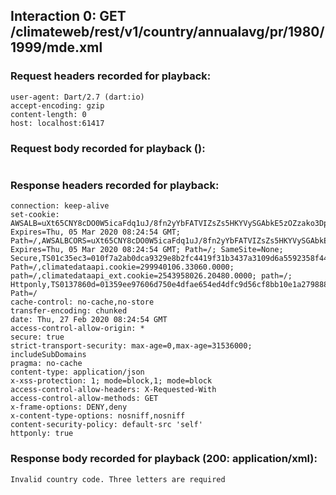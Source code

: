 ## Interaction 0: GET /climateweb/rest/v1/country/annualavg/pr/1980/1999/mde.xml

### Request headers recorded for playback:

```
user-agent: Dart/2.7 (dart:io)
accept-encoding: gzip
content-length: 0
host: localhost:61417

```

### Request body recorded for playback ():

```

```

### Response headers recorded for playback:

```
connection: keep-alive
set-cookie: AWSALB=uXt65CNY8cDO0W5icaFdq1uJ/8fn2yYbFATVIZsZs5HKYVySGAbkE5zOZzako3DpnR6H6xh4YN4tP2bGzC6LeROxpP5E8orzL1bj3KnkPEBMwug6atJx3lSrcwlL; Expires=Thu, 05 Mar 2020 08:24:54 GMT; Path=/,AWSALBCORS=uXt65CNY8cDO0W5icaFdq1uJ/8fn2yYbFATVIZsZs5HKYVySGAbkE5zOZzako3DpnR6H6xh4YN4tP2bGzC6LeROxpP5E8orzL1bj3KnkPEBMwug6atJx3lSrcwlL; Expires=Thu, 05 Mar 2020 08:24:54 GMT; Path=/; SameSite=None; Secure,TS01c35ec3=010f7a2ab0dca9329e8b2fc4419f31b3437a3109d6a5592358f44135c58e7abdae71afade7bbddd50c755cd26103fd2ad167799e7d; Path=/,climatedataapi.cookie=299940106.33060.0000; path=/,climatedataapi_ext.cookie=2543958026.20480.0000; path=/; Httponly,TS0137860d=01359ee97606d750e4dfae654ed4dfc9d56cf8bb10e1a27988833c5bfd81cd91b4383db17243b63143a4a388eef90f544f2a88b4d4726b28364e3639ddc058674e7896c7775c284561edee4191b9328a3b9b773f5c26edaa34d6342c5466b4a15f20ab6f7fa3a83a34fb19abd4f99f0d54a16e028b44ec691e8d2521f5728be9b2ce72f4a7; Path=/
cache-control: no-cache,no-store
transfer-encoding: chunked
date: Thu, 27 Feb 2020 08:24:54 GMT
access-control-allow-origin: *
secure: true
strict-transport-security: max-age=0,max-age=31536000; includeSubDomains
pragma: no-cache
content-type: application/json
x-xss-protection: 1; mode=block,1; mode=block
access-control-allow-headers: X-Requested-With
access-control-allow-methods: GET
x-frame-options: DENY,deny
x-content-type-options: nosniff,nosniff
content-security-policy: default-src 'self'
httponly: true
```

### Response body recorded for playback (200: application/xml):

```
Invalid country code. Three letters are required
```
